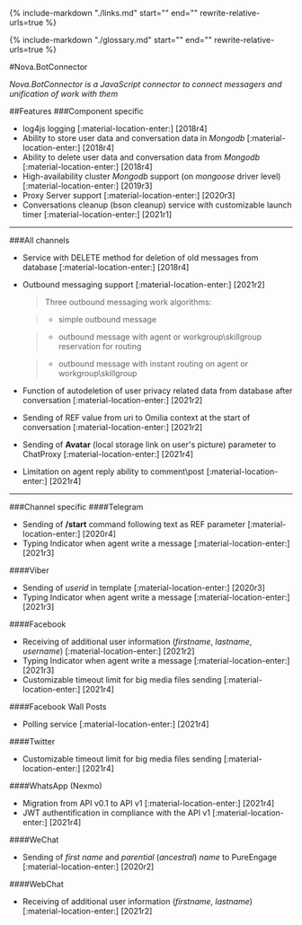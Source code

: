 {%
   include-markdown "./links.md"
   start="<!--datelink-botconnector-start-->"
   end="<!--datelink-botconnector-end-->"
   rewrite-relative-urls=true
%}

{%
   include-markdown "./glossary.md"
   start="<!--glossary-start-->"
   end="<!--glossary-end-->"
   rewrite-relative-urls=true
%}

#Nova.BotConnector

*Nova.BotConnector is a JavaScript connector to connect messagers and unification of work with them*

##Features
###Component specific

- log4js logging [:material-location-enter:] [2018r4]
- Ability to store user data and conversation data in *Mongodb* [:material-location-enter:] [2018r4]
- Ability to delete user data and conversation data from *Mongodb* [:material-location-enter:] [2018r4]
- High-availability cluster *Mongodb* support (on *mongoose* driver level) [:material-location-enter:] [2019r3]
- Proxy Server support [:material-location-enter:] [2020r3]
- Conversations cleanup (bson cleanup) service with customizable launch timer [:material-location-enter:] [2021r1]

***

###All channels

- Service with DELETE method for deletion of old messages from database [:material-location-enter:] [2018r4] 
- Outbound messaging support [:material-location-enter:] [2021r2]

	> Three outbound messaging work algorithms:
	
	> - simple outbound message

	> - outbound message with agent or workgroup\skillgroup reservation for routing

	> - outbound message with instant routing on agent or workgroup\skillgroup

- Function of autodeletion of user privacy related data from database after conversation [:material-location-enter:] [2021r2]
- Sending of REF value from uri to Omilia context at the start of conversation [:material-location-enter:] [2021r2]
- Sending of **Avatar** (local storage link on user's picture) parameter to ChatProxy [:material-location-enter:] [2021r4]
- Limitation on agent reply ability to comment\post [:material-location-enter:] [2021r4]

***

###Channel specific
####Telegram

- Sending of **/start** command following text as REF parameter [:material-location-enter:] [2020r4]
- Typing Indicator when agent write a message [:material-location-enter:] [2021r3]

####Viber

- Sending of *userid* in template [:material-location-enter:] [2020r3]
- Typing Indicator when agent write a message [:material-location-enter:] [2021r3]

####Facebook

- Receiving of additional user information (*firstname*, *lastname*, *username*) [:material-location-enter:] [2021r2]
- Typing Indicator when agent write a message [:material-location-enter:] [2021r3]
- Customizable timeout limit for big media files sending [:material-location-enter:] [2021r4]

####Facebook Wall Posts

- Polling service [:material-location-enter:] [2021r4]

####Twitter

- Customizable timeout limit for big media files sending [:material-location-enter:] [2021r4]

####WhatsApp (Nexmo)

- Migration from API v0.1 to API v1 [:material-location-enter:] [2021r4]
- JWT authentification in compliance with the API v1 [:material-location-enter:] [2021r4]

####WeChat

- Sending of *first name* and *parential* (*ancestral*) *name* to PureEngage [:material-location-enter:] [2020r2]

####WebChat

- Receiving of additional user information (*firstname*, *lastname*) [:material-location-enter:] [2021r2]
